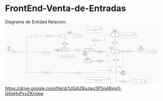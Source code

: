 # FrontEnd-Venta-de-Entradas
Diagrama de Entidad Relacion:
![alt text](image.png)
https://drive.google.com/file/d/1JQ4jZBuJwJ3PSq4Bxjy0-jp5qHoPxyZK/view